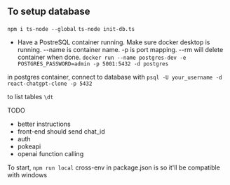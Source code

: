 ## To setup database

`npm i ts-node --global`
`ts-node init-db.ts`

-   Have a PostreSQL container running. Make sure docker desktop is running. --name is container name. -p is port mapping. --rm will delete container when done.
    `docker run --name postgres-dev -e POSTGRES_PASSWORD=admin -p 5001:5432 -d postgres`

in postgres container, connect to database with
`psql -U your_username -d react-chatgpt-clone -p 5432`

to list tables
`\dt`

TODO
- better instructions
- front-end should send chat_id
- auth
- pokeapi
- openai function calling

To start,
`npm run local`
cross-env in package.json is so it'll be compatible with windows
